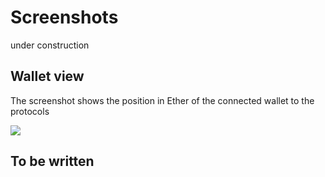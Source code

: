 # Screenshots

under construction

## Wallet view

The screenshot shows the position in Ether of the connected wallet to the protocols

<img src='https://github.com/heubych/uTradeFi_Documentation/tree/main/docs/image/wallet.png'></img>

## To be written
